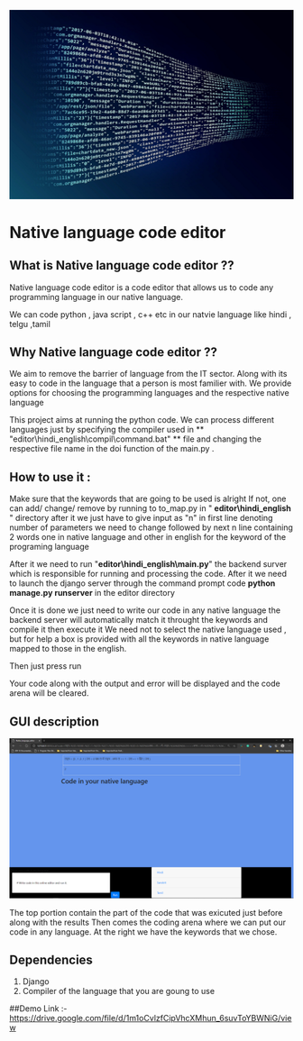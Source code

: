 ![GitHub Logo](https://github.com/jayant-ism/Native_language_code_editor-Owner/blob/master/img/logo.jpg)

# Native language code editor 

## What is Native language code editor  ?? 
Native language code editor is a code editor that  allows us to code any programming language in our native language.

We can code python , java script , c++ etc in our natvie language like hindi , telgu ,tamil

## Why Native language code editor  ??

We aim to remove the barrier of language from the IT sector. Along with its easy to code in the language that a person is most familier with.
We provide options for choosing the programming languages and the respective native language

This project aims at running the python code. We can process different languages just by specifying the compiler used in
** "editor\hindi_english\compil\command.bat" ** file and changing the respective file name in the doi function of the main.py .


## How to use it :
Make sure that the keywords that are going to be used is alright
If not, one can add/ change/ remove by running to to_map.py in  " **editor\hindi_english** "  directory after it
    we just have to give input as "n" in first line denoting number of parameters we need to change 
    followed by next n line containing 2 words one in native language and other in english for the keyword of the programing language 


After it we need to run "**editor\hindi_english\main.py**" the backend surver which is responsible for running and processing the code.
After it we need to launch the django server through the command prompt code  **python manage.py runserver**  in the editor directory

Once it is done we just need to write our code in any native language the backend server will automatically match it throught the keywords
and compile it then execute it We need not to select the native language used , but for help a box is provided with all the keywords in native
language mapped to those in the english.

Then just press run 

Your code along with the output  and error will be displayed and the code arena will be cleared.

## GUI description
![GitHub Logo](https://github.com/jayant-ism/Native_language_code_editor-Owner/blob/master/img/Screenshot%20(132).png)

The top portion contain the part of the code that was exicuted just before along with the results 
Then comes the coding arena where we can put our code in any language. 
At the right we have the keywords that we chose.

## Dependencies 
1. Django 
2. Compiler of the language that you are goung to use


##Demo Link :- https://drive.google.com/file/d/1m1oCvlzfCipVhcXMhun_6suvToYBWNiG/view

